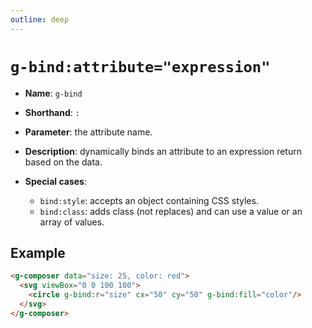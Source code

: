 ```yaml
---
outline: deep
---
```


# `g-bind:attribute="expression"`

- **Name**:  `g-bind`

- **Shorthand**:  `:`

- **Parameter**: the attribute name.

- **Description**: dynamically binds an attribute to an expression return based on the data.

- **Special cases**:

  - `bind:style`: accepts an object containing CSS styles.
  - `bind:class`: adds class (not replaces) and can use a value or an array of values.

## Example

```html
<g-composer data="size: 25, color: red">
  <svg viewBox="0 0 100 100">
    <circle g-bind:r="size" cx="50" cy="50" g-bind:fill="color"/>
  </svg>
</g-composer>
```

<g-composer data="size: 25, color: red">
  <svg viewBox="0 0 100 100">
    <circle g-bind:r="size" cx="50" cy="50" g-bind:fill="color"/>
  </svg>
</g-composer>
